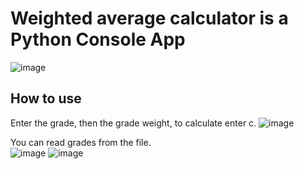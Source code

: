 # Weighted average calculator is a Python Console App
![image](https://github.com/user-attachments/assets/83e47932-5936-4c83-bf71-013c002ddc69)

## How to use
Enter the grade, then the grade weight, to calculate enter c.
![image](https://github.com/user-attachments/assets/13dc071e-f2c5-4d72-9974-c8de56d6f367)

You can read grades from the file.  
![image](https://github.com/user-attachments/assets/2d52c273-436c-4eea-b627-e0950f698a34)
![image](https://github.com/user-attachments/assets/5da3bd24-40ed-4524-8481-24debda94add)
